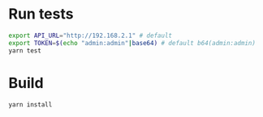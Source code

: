 # Run tests

```sh
export API_URL="http://192.168.2.1" # default
export TOKEN=$(echo "admin:admin"|base64) # default b64(admin:admin)
yarn test
```

# Build

```sh
yarn install
```
